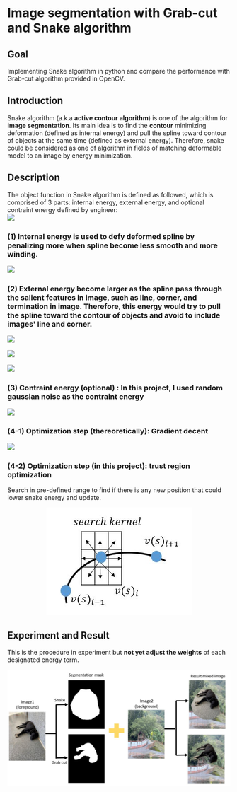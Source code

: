  <h1 align="left">Image segmentation with Grab-cut and Snake algorithm </h1>
<h2 align="center"> 
  
  ## Goal
Implementing Snake algorithm in python and compare the performance with Grab-cut algorithm provided in OpenCV.
 
  ## Introduction
  
 Snake algorithm (a.k.a **active contour algorithm**) is one of the algorithm for **image segmentation**. Its main idea is to find the **contour** minimizing deformation (defined as internal energy) and pull the spline toward contour of objects at the same time (defined as external energy). Therefore, snake could be considered as one of algorithm in fields of matching deformable model to an image by energy minimization.

 
  ## Description
 The object function in Snake algorithm is defined as followed, which is comprised of 3 parts: internal energy, external energy, and optional contraint energy defined by engineer:  
 ![](http://latex.codecogs.com/svg.latex?\int_{0}^{1}E_{snake}(v(s))\mathrm{d}s=\int_{0}^{1}(E_{internal}(v(s))+E_{external}(v(s))+E_{constraint}(v(s)))\mathrm{d}s)
 
 ### (1) Internal energy is used to defy deformed spline by penalizing more when spline become less smooth and more winding. 
 
 ![](http://latex.codecogs.com/svg.latex?E_{internal}=E_{uniformity}+E_{curvature}=\alpha(s)\left|v_{s}(s)\right|^{2}+\beta(s)\left|v_{ss}(s)\right|^{2})
 
  ### (2) External energy become larger as the spline pass through the salient features in image, such as line, corner, and termination in image. Therefore, this energy would try to pull the spline toward the contour of objects and avoid to include images' line and corner. 
  
 ![](http://latex.codecogs.com/svg.latex?E_{external}=E_{image}=w_{line}E_{line}+w_{edge}E_{edge}+w_{term}E_{term})

 ![](http://latex.codecogs.com/svg.latex?E_{line}=I(x,y))
 
 ![](http://latex.codecogs.com/svg.latex?E_{edge}=-\left|\mathbf{\nabla}I(x,y)\right|^{2}=-\left|\frac{\partial{I_{x}}}{\partial{x}}+\frac{\partial{I_{y}}}{\partial{y}}\right|^{2})
 
 ### (3) Contraint energy (optional) : In this project, I used random gaussian noise as the contraint energy 
 ![](http://latex.codecogs.com/svg.latex?E_{constraint}=G(\mu,\sigma))
 
 ### (4-1) Optimization step (thereoretically): Gradient decent
 ![](http://latex.codecogs.com/svg.latex?\bar{v(s)_{i}}\longleftarrow{v(s)_{i}-\mathbf{\nabla}E_{snake}v(s)_{i}}=v(s)_{i}-w_{internal}\mathbf{\nabla}E_{internal}v(s)_{i}-w_{external}\mathbf{\nabla}E_{external}v(s)_{i})

  ### (4-2) Optimization step (in this project): trust region optimization
 Search in pre-defined range to find if there is any new position that could lower snake energy and update. 
 <p align="center">
 <img src="https://github.com/ychuang1234/image-segmentation-with-grab-cut-and-snake-algorithm/blob/5ddcdb5a28b30120e567e35b57c5ed3f371123d4/TRO.JPG" height="80%">
 </p>

## Experiment and Result
This is the procedure in experiment but **not yet adjust the weights** of each designated energy term.
<p align="center">
 <img src="https://github.com/ychuang1234/image-segmentation-with-grab-cut-and-snake-algorithm/blob/bba30feee97d0497284b74f1277238ccef53d4c7/procedure.JPG" height="80%">
 </p>
